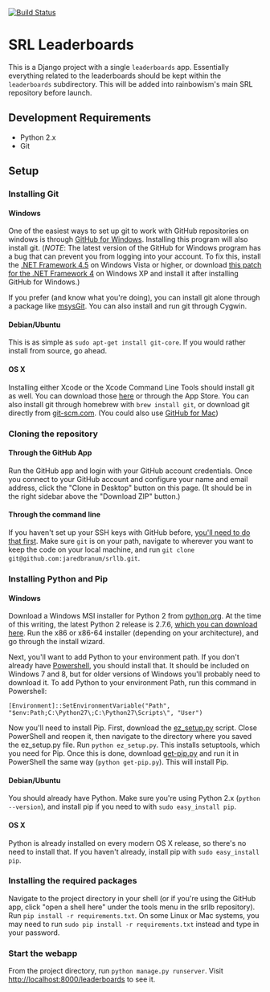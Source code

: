 [![Build Status](https://travis-ci.org/speedrunslive/leaderboards-server.png)](https://travis-ci.org/speedrunslive/leaderboards-server)
# SRL Leaderboards

This is a Django project with a single `leaderboards` app. Essentially everything related to the leaderboards should be kept within the `leaderboards` subdirectory. This will be added into rainbowism's main SRL repository before launch.

## Development Requirements

* Python 2.x
* Git

## Setup

### Installing Git

#### Windows
One of the easiest ways to set up git to work with GitHub repositories on windows is through [GitHub for Windows](http://windows.github.com/). Installing this program will also install git. (*NOTE*: The latest version of the GitHub for Windows program has a bug that can prevent you from logging into your account. To fix this, install the [.NET Framework 4.5](http://www.microsoft.com/en-in/download/details.aspx?id=30653) on Windows Vista or higher, or download [this patch for the .NET Framework 4](http://www.microsoft.com/en-us/download/confirmation.aspx?id=3556) on Windows XP and install it after installing GitHub for Windows.)

If you prefer (and know what you're doing), you can install git alone through a package like [msysGit](http://msysgit.github.io/). You can also install and run git through Cygwin.

#### Debian/Ubuntu
This is as simple as `sudo apt-get install git-core`. If you would rather install from source, go ahead.

#### OS X
Installing either Xcode or the Xcode Command Line Tools should install git as well. You can download those [here](https://developer.apple.com/downloads/index.action) or through the App Store. You can also install git through homebrew with `brew install git`, or download git directly from [git-scm.com](http://git-scm.com/download/mac). (You could also use [GitHub for Mac](http://mac.github.com/))

### Cloning the repository

#### Through the GitHub App
Run the GitHub app and login with your GitHub account credentials. Once you connect to your GitHub account and configure your name and email address, click the "Clone in Desktop" button on this page. (It should be in the right sidebar above the "Download ZIP" button.)

#### Through the command line
If you haven't set up your SSH keys with GitHub before, [you'll need to do that first](https://help.github.com/articles/generating-ssh-keys). Make sure `git` is on your path, navigate to wherever you want to keep the code on your local machine, and run
`git clone git@github.com:jaredbranum/srllb.git`.

### Installing Python and Pip

#### Windows
Download a Windows MSI installer for Python 2 from [python.org](http://www.python.org). At the time of this writing, the latest Python 2 release is 2.7.6, [which you can download here](http://www.python.org/download/releases/2.7.6/). Run the x86 or x86-64 installer (depending on your architecture), and go through the install wizard.

Next, you'll want to add Python to your environment path. If you don't already have [Powershell](http://support.microsoft.com/kb/968929), you should install that. It should be included on Windows 7 and 8, but for older versions of Windows you'll probably need to download it. To add Python to your environment Path, run this command in Powershell:

    [Environment]::SetEnvironmentVariable("Path", "$env:Path;C:\Python27\;C:\Python27\Scripts\", "User")

Now you'll need to install Pip. First, download the [ez_setup.py](https://bitbucket.org/pypa/setuptools/raw/bootstrap/ez_setup.py) script. Close PowerShell and reopen it, then navigate to the directory where you saved the ez_setup.py file. Run `python ez_setup.py`. This installs setuptools, which you need for Pip. Once this is done, download [get-pip.py](https://raw.github.com/pypa/pip/master/contrib/get-pip.py) and run it in PowerShell the same way (`python get-pip.py`). This will install Pip.

#### Debian/Ubuntu
You should already have Python. Make sure you're using Python 2.x (`python --version`), and install pip if you need to with `sudo easy_install pip`.

#### OS X
Python is already installed on every modern OS X release, so there's no need to install that. If you haven't already, install pip with `sudo easy_install pip`.

### Installing the required packages

Navigate to the project directory in your shell (or if you're using the GitHub app, click "open a shell here" under the tools menu in the srllb repository). Run `pip install -r requirements.txt`. On some Linux or Mac systems, you may need to run `sudo pip install -r requirements.txt` instead and type in your password.

### Start the webapp

From the project directory, run `python manage.py runserver`. Visit [http://localhost:8000/leaderboards](http://localhost:8000/leaderboards) to see it.

